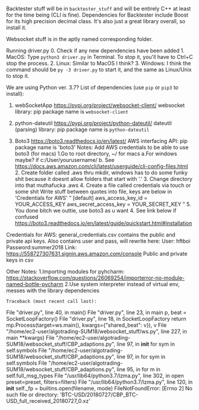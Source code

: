Backtester stuff will be in `backtester_stuff` and will be entirely C++ at least for the time being (CLI is fine).
Dependencies for Backtester include Boost for its high precision decimal class. It's also just a great library overall, so install it.

Websocket stuff is in the aptly named corresponding folder.

Running driver.py
    0. Check if any new dependencies have been added
    1. MacOS: Type `python3 driver.py` in Terminal. To stop it, you'll have to Ctrl+C stop the
    process.
    2. Linux: Similar to MacOS I think?
    3. Windows: I think the command should be `py -3 driver.py` to start it, and the same as Linux/Unix  to stop it.

We are using Python ver. 3.7?
List of dependencies (use `pip` or `pip3` to install):
1. webSocketApp
    https://pypi.org/project/websocket-client/
    websocket library: pip package name is `websocket-client`

2. python-dateutil
    https://pypi.org/project/python-dateutil/
    dateutil (parsing) library: pip package name is `python-dateutil`

3. Boto3
https://boto3.readthedocs.io/en/latest/
    AWS interfacing API: pip package name is 'boto3'
    Notes: Add AWS credentials to be able to use boto3 (for macs)
    1.Go to root directory, ~/ for macs
        a.For windows maybe? if c:/User/yourusername/
        b. See https://docs.aws.amazon.com/cli/latest/userguide/cli-config-files.html
    2. Create folder called .aws thru mkdir,
    windows has to do some funky shit because it doesnt allow folders that start with '.'
    3. Change directory into that muthafucka .aws
    4. Create a file called credentials via touch or some shit
        Write stuff between quotes into file, keys are below in 'Credentials for AWS'
        "
        [default]
        aws_access_key_id = YOUR_ACCESS_KEY
        aws_secret_access_key = YOUR_SECRET_KEY
        "
    5. You done bitch we outtie, use boto3 as u want
    4. See link below if confused
        https://boto3.readthedocs.io/en/latest/guide/quickstart.html#installation

Credentials for AWS:
general_credentials.csv contains the public and private api keys.
Also contains user and pass, will rewrite here:
User: hftboi
Password:summer2018
Link: https://558727307631.signin.aws.amazon.com/console
Public and private keys in csv

Other Notes:
    1.Importing modules for pyhcharm:
        https://stackoverflow.com/questions/26069254/importerror-no-module-named-bottle-pycharm
    2.Use system interpreter instead of virtual env, messes with the library dependencies

    Traceback (most recent call last):
  File "driver.py", line 40, in <module>
    main()
  File "driver.py", line 23, in main
    p, beat = SocketLoopFactory()
  File "driver.py", line 18, in SocketLoopFactory
    return mp.Process(target=ws.main(), kwargs={"shared_beat": v}), v
  File "/home/ec2-user/algotrading-SUM18/websocket_stuff/ws.py", line 227, in main
    **kwargs)
  File "/home/ec2-user/algotrading-SUM18/websocket_stuff/CBP_adaptions.py", line 97, in __init__
    for sym in self.symbols
  File "/home/ec2-user/algotrading-SUM18/websocket_stuff/CBP_adaptions.py", line 97, in <dictcomp>
    for sym in self.symbols
  File "/home/ec2-user/algotrading-SUM18/websocket_stuff/CBP_adaptions.py", line 95, in <dictcomp>
    for m in self.full_msg_types
  File "/usr/lib64/python3.7/lzma.py", line 302, in open
    preset=preset, filters=filters)
  File "/usr/lib64/python3.7/lzma.py", line 120, in __init__
    self._fp = builtins.open(filename, mode)
FileNotFoundError: [Errno 2] No such file or directory: 'BTC-USD/20180727/CBP_BTC-USD_full_received_20180727_0.xz'
